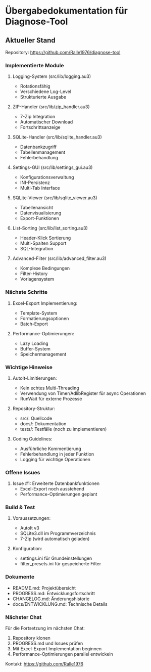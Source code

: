 # Übergabedokumentation für Diagnose-Tool

## Aktueller Stand
Repository: https://github.com/Ralle1976/diagnose-tool

### Implementierte Module
1. Logging-System (src/lib/logging.au3)
   - Rotationsfähig
   - Verschiedene Log-Level
   - Strukturierte Ausgabe

2. ZIP-Handler (src/lib/zip_handler.au3)
   - 7-Zip Integration
   - Automatischer Download
   - Fortschrittsanzeige

3. SQLite-Handler (src/lib/sqlite_handler.au3)
   - Datenbankzugriff
   - Tabellenmanagement
   - Fehlerbehandlung

4. Settings-GUI (src/lib/settings_gui.au3)
   - Konfigurationsverwaltung
   - INI-Persistenz
   - Multi-Tab Interface

5. SQLite-Viewer (src/lib/sqlite_viewer.au3)
   - Tabellenansicht
   - Datenvisualisierung
   - Export-Funktionen

6. List-Sorting (src/lib/list_sorting.au3)
   - Header-Klick Sortierung
   - Multi-Spalten Support
   - SQL-Integration

7. Advanced-Filter (src/lib/advanced_filter.au3)
   - Komplexe Bedingungen
   - Filter-History
   - Vorlagensystem

### Nächste Schritte
1. Excel-Export Implementierung:
   - Template-System
   - Formatierungsoptionen
   - Batch-Export

2. Performance-Optimierungen:
   - Lazy Loading
   - Buffer-System
   - Speichermanagement

### Wichtige Hinweise
1. AutoIt-Limitierungen:
   - Kein echtes Multi-Threading
   - Verwendung von Timer/AdlibRegister für async Operationen
   - RunWait für externe Prozesse

2. Repository-Struktur:
   - src/: Quellcode
   - docs/: Dokumentation
   - tests/: Testfälle (noch zu implementieren)

3. Coding Guidelines:
   - Ausführliche Kommentierung
   - Fehlerbehandlung in jeder Funktion
   - Logging für wichtige Operationen

### Offene Issues
1. Issue #1: Erweiterte Datenbankfunktionen
   - Excel-Export noch ausstehend
   - Performance-Optimierungen geplant

### Build & Test
1. Voraussetzungen:
   - AutoIt v3
   - SQLite3.dll im Programmverzeichnis
   - 7-Zip (wird automatisch geladen)

2. Konfiguration:
   - settings.ini für Grundeinstellungen
   - filter_presets.ini für gespeicherte Filter

### Dokumente
- README.md: Projektübersicht
- PROGRESS.md: Entwicklungsfortschritt
- CHANGELOG.md: Änderungshistorie
- docs/ENTWICKLUNG.md: Technische Details

### Nächster Chat
Für die Fortsetzung im nächsten Chat:
1. Repository klonen
2. PROGRESS.md und Issues prüfen
3. Mit Excel-Export Implementation beginnen
4. Performance-Optimierungen parallel entwickeln

Kontakt: https://github.com/Ralle1976